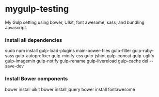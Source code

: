 # mygulp-testing
My Gulp setting using bower, UIkit, font awesome, sass, and bundling Javascript.

<h3>Install all dependencies</h3>
sudo npm install 
	gulp-load-plugins 
	main-bower-files 
	gulp-filter 
	gulp-ruby-sass 
	gulp-autoprefixer 
	gulp-minify-css 
	gulp-jshint 
	gulp-concat 
	gulp-uglify 
	gulp-imagemin 
	gulp-notify 
	gulp-rename 
	gulp-livereload 
	gulp-cache 
	del 
	--save-dev

<h3>Install Bower components</h3>
bower install uikit
bower install jquery
bower install fontawesome
